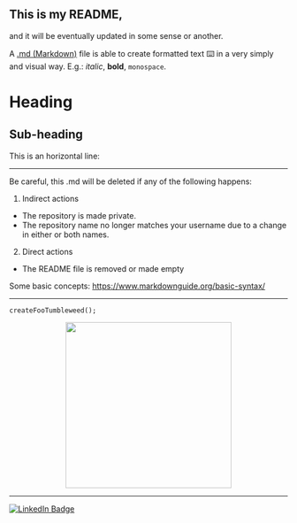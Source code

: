## This is my README, 

and it will be eventually updated in some sense or another.

A [.md (Markdown)](https://en.wikipedia.org/wiki/Markdown) file is able to create formatted text ⌨️ in a very simply and visual way. E.g.: _italic_, **bold**, `monospace`. 

<h1>Heading</h1>
<h2>Sub-heading</h2>

This is an horizontal line:

---

Be careful, this .md will be deleted if any of the following happens:
1. Indirect actions
  * The repository is made private.
  * The repository name no longer matches your username due to a change in either or both names.
2. Direct actions
  - The README file is removed or made empty

Some basic concepts: https://www.markdownguide.org/basic-syntax/

---
`createFooTumbleweed();`

<div id="header" align="center">
  <img src="https://i.giphy.com/media/v1.Y2lkPTc5MGI3NjExZ3hpMWk1ZzE0M2hpaWZ0eWh0aXhwN3BocDhnNGRnanE1ZHQ5d21keiZlcD12MV9pbnRlcm5hbF9naWZfYnlfaWQmY3Q9Zw/5x89XRx3sBZFC/giphy.gif" width="300"/>
</div>
<div id="header" align="center">
<img src="https://komarev.com/ghpvc/?username=agarnung&style=flat-square&color=blue" alt=""/>
</div>

---

<div id="badges">
  <a href="https://www.linkedin.com/in/alejandro-garnung-men%C3%A9ndez-640085342/">
    <img src="https://img.shields.io/badge/LinkedIn-blue?style=for-the-badge&logo=linkedin&logoColor=white" alt="LinkedIn Badge"/>
  </a>
</div>
